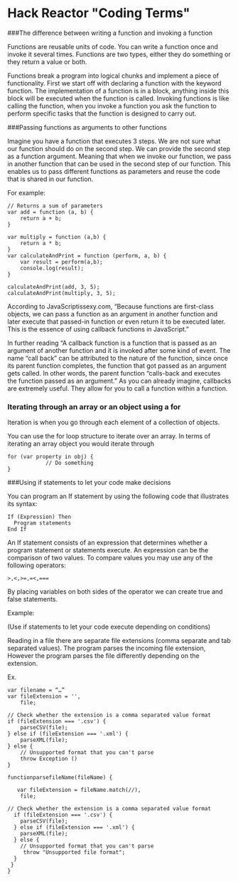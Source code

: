 Hack Reactor "Coding Terms"
================================
###The difference between writing a function and invoking a function

Functions are reusable units of code. You can write a function once and invoke it several times. Functions are two types, either they do something or they return a value or both. 


Functions break a program into logical chunks and implement a piece of functionality. First we start off with declaring a function with the keyword function.
The implementation of a function is in a block, anything inside this block will be executed when the function is called.
Invoking functions is like calling the function, when you invoke a function you ask the function to perform specific tasks that the function is designed to carry out.  

###Passing functions as arguments to other functions

Imagine you have a function that executes 3 steps. We are not sure what our function should do on the second step. We can provide the second step as a function argument. Meaning that when we invoke our function, we pass in another function that can be used in the second step of our function. This enables us to pass different functions as parameters and reuse the code that is shared in our function. 

For example: 
~~~
// Returns a sum of parameters
var add = function (a, b) { 
	return a + b;
}

var multiply = function (a,b) {
	return a * b; 
}
var calculateAndPrint = function (perform, a, b) {
	var result = perform(a,b);	
	console.log(result);
}

calculateAndPrint(add, 3, 5);
calculateAndPrint(multiply, 3, 5);

~~~


According to JavaScriptissexy.com, “Because functions are first-class objects, we can pass a function as an argument in another function and later execute that passed-in function or even return it to be executed later. This is the essence of using callback functions in JavaScript.” 

In further reading “A callback function is a function that is passed as an argument of another function and it is invoked after some kind of event. The name “call back” can be attributed to the nature of the function, since once its parent function completes, the function that got passed as an argument gets called. In other words, the parent function “calls-back and executes the function passed as an argument.”
As you can already imagine, callbacks are extremely useful. They allow for you to call a function within a function.


### Iterating through an array or an object using a for 
Iteration is when you go through each element of a collection of objects. 



You can use the for loop structure to iterate over an array. 
In terms of iterating an array object you would iterate through 
~~~
for (var property in obj) {
			// Do something 
}
~~~








###Using if statements to let your code make decisions

You can program an If statement by using the following code that illustrates its
syntax:
~~~
If (Expression) Then
  Program statements
End If
~~~
An If statement consists of an expression that determines whether a program
statement or statements execute. An expression can be the comparison of two values.
To compare values you may use any of the following operators:

`>,<,>=,=<,===`

By placing variables on both sides of the operator we can create true and false statements.

Example: 

(Use if statements to let your code execute depending on conditions)

Reading in a file there are separate file extensions (comma separate and tab separated values). The program parses the incoming file extension, However the program parses the file differently depending on the extension. 

Ex. 
~~~
var filename = “…”
var fileExtension = '',
    file;

// Check whether the extension is a comma separated value format
if (fileExtension === '.csv') {
    parseCSV(file);
} else if (fileExtension === '.xml') {
    parseXML(file);
} else {
    // Unsupported format that you can't parse
    throw Exception ()
}

functionparsefileName(fileName) {

   var fileExtension = fileName.match(//),
    file;

// Check whether the extension is a comma separated value format
  if (fileExtension === '.csv') {
    parseCSV(file);
  } else if (fileExtension === '.xml') {
    parseXML(file);
  } else {
    // Unsupported format that you can't parse
     throw "Unsupported file format";
  }
 }
}
~~~




